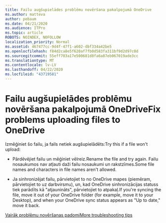 ```yaml
---
title: Failu augšupielādes problēmu novēršana pakalpojumā OneDrive
ms.author: matteva
author: pebaum
ms.date: 04/21/2020
ms.audience: ITPro
ms.topic: article
ROBOTS: NOINDEX, NOFOLLOW
localization_priority: Normal
ms.assetid: 467477cc-9d4f-47f1-a602-dbf334a42be5
ms.openlocfilehash: f84d2ca8e5f620af7fb0d583fa311bf9d2d97c0d
ms.sourcegitcommit: 55eff703a17e500681d8fa6a87eb067019ade3cc
ms.translationtype: MT
ms.contentlocale: lv-LV
ms.lasthandoff: 04/22/2020
ms.locfileid: "43719581"
---
```

# <a name="fix-problems-uploading-files-to-onedrive"></a><span data-ttu-id="44739-102">Failu augšupielādes problēmu novēršana pakalpojumā OneDrive</span><span class="sxs-lookup"><span data-stu-id="44739-102">Fix problems uploading files to OneDrive</span></span>

<span data-ttu-id="44739-103">Izmēģiniet šo failu, ja fails netiek augšupielādēts:</span><span class="sxs-lookup"><span data-stu-id="44739-103">Try this if a file won't upload:</span></span>
  
- <span data-ttu-id="44739-104">Pārdēvējiet failu un mēģiniet vēlreiz.</span><span class="sxs-lookup"><span data-stu-id="44739-104">Rename the file and try again.</span></span> <span data-ttu-id="44739-105">Failu nosaukumos nav atļauti daži failu nosaukumi un rakstzīmes.</span><span class="sxs-lookup"><span data-stu-id="44739-105">Some file names and characters in file names aren't allowed.</span></span> 
    
- <span data-ttu-id="44739-106">Ja sinhronizējat failu, pārvietojiet to no OneDrive mapes (piemēram, pārvietojiet to uz darbvirsmu), un, kad OneDrive sinhronizācijas statuss tiek parādīts kā "atjaunināts", pārvietojiet to atpakaļ.</span><span class="sxs-lookup"><span data-stu-id="44739-106">If you're syncing the file, move it out of your OneDrive folder (for example, move it to your Desktop), and when your OneDrive sync status appears as "Up to date," move it back.</span></span> 
    
[<span data-ttu-id="44739-107">Vairāk problēmu novēršanas padomi</span><span class="sxs-lookup"><span data-stu-id="44739-107">More troubleshooting tips</span></span>](https://go.microsoft.com/fwlink/?linkid=873155)
  

